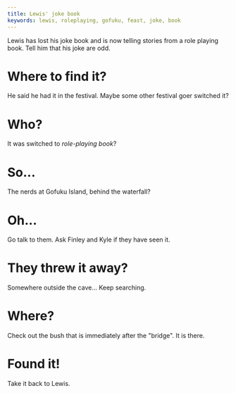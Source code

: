 ```yaml
---
title: Lewis' joke book
keywords: lewis, roleplaying, gofuku, feast, joke, book
---
```


Lewis has lost his joke book and is now telling stories from a role playing book. Tell him that his joke are odd.

# Where to find it?
He said he had it in the festival. Maybe some other festival goer switched it?

# Who?
It was switched to _role-playing book_?

# So...
The nerds at Gofuku Island, behind the waterfall?

# Oh...
Go talk to them. Ask Finley and Kyle if they have seen it.

# They threw it away?
Somewhere outside the cave... Keep searching.

# Where?
Check out the bush that is immediately after the "bridge". It is there.

# Found it!
Take it back to Lewis.
